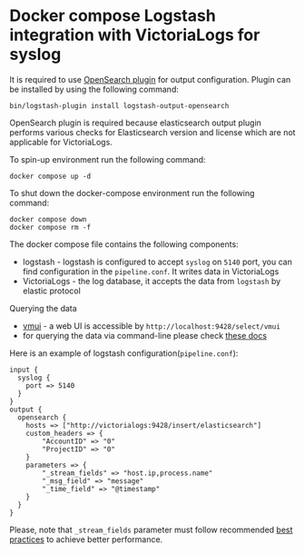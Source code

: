 # Docker compose Logstash integration with VictoriaLogs for syslog

It is required to use [OpenSearch plugin](https://github.com/opensearch-project/logstash-output-opensearch) for output configuration.
Plugin can be installed by using the following command:
```
bin/logstash-plugin install logstash-output-opensearch
```
OpenSearch plugin is required because elasticsearch output plugin performs various checks for Elasticsearch version and license which are not applicable for VictoriaLogs.

To spin-up environment  run the following command:
```
docker compose up -d 
```

To shut down the docker-compose environment run the following command:
```
docker compose down
docker compose rm -f
```

The docker compose file contains the following components:

* logstash - logstash is configured to accept `syslog` on `5140` port, you can find configuration in the `pipeline.conf`. It writes data in VictoriaLogs
* VictoriaLogs - the log database, it accepts the data from `logstash` by elastic protocol

Querying the data

* [vmui](https://docs.victoriametrics.com/victorialogs/querying/#vmui) - a web UI is accessible by `http://localhost:9428/select/vmui`
* for querying the data via command-line please check [these docs](https://docs.victoriametrics.com/victorialogs/querying/#command-line)


Here is an example of logstash configuration(`pipeline.conf`):

```
input {
  syslog {
    port => 5140
  }
}
output {
  opensearch {
    hosts => ["http://victorialogs:9428/insert/elasticsearch"]
    custom_headers => {
        "AccountID" => "0"
        "ProjectID" => "0"
    }
    parameters => {
        "_stream_fields" => "host.ip,process.name"
        "_msg_field" => "message"
        "_time_field" => "@timestamp"
    }
  }
}
```

Please, note that `_stream_fields` parameter must follow recommended [best practices](https://docs.victoriametrics.com/victorialogs/keyconcepts/#stream-fields) to achieve better performance.
